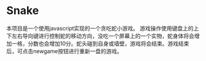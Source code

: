# Snake
本项目是一个使用javascript实现的一个贪吃蛇小游戏。
  游戏操作使用键盘上的上下左右导向键进行控制蛇的移动方向，没吃一个屏幕上的一个实物，蛇身体将会增加一格，分数也会增加10分。蛇头碰到自身或墙壁，游戏将会结束。游戏结束后，可点击newgame按钮进行重新一盘的游戏。
